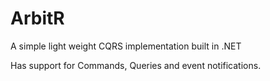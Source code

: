 ArbitR
======
A simple light weight CQRS implementation built in .NET

Has support for Commands, Queries and event notifications.